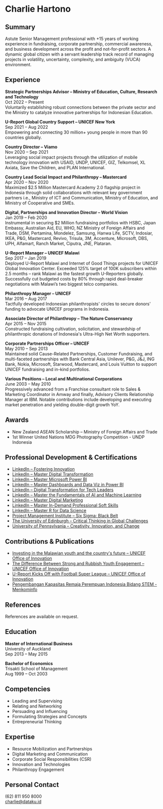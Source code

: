 # Charlie Hartono

## Summary

Astute Senior Management professional with +15 years of working experience in fundraising, corporate partnership, commercial awareness, and business development across the profit and not-for-profit sectors. A dynamic global citizen with a servant leadership track record of managing projects in volatility, uncertainty, complexity, and ambiguity (VUCA) environment.

## Experience

**Strategic Partnerships Advisor – Ministry of Education, Culture, Research and Technology**  
Oct 2022 – Present  
Voluntarily establishing robust connections between the private sector and the Ministry to catalyze innovative partnerships for Indonesian Education.

**U-Report Global Country Support – UNICEF New York**  
Sep 2021 – Aug 2022  
Empowering and connecting 30 million+ young people in more than 90 countries globally.

**Country Director – Viamo**  
Nov 2020 – Sep 2021  
Leveraging social impact projects through the utilization of mobile technology innovation with USAID, UNDP, UNICEF, GIZ, Telkomsel, XL Axiata, Save the Children, and PLAN International.

**Country Lead Social Impact and Philanthropy – Mastercard**  
Apr 2020 – Nov 2020  
Maximized $2.5 Million Mastercard Academy 2.0 flagship project in Indonesia through solid collaborations with relevant key government partners i.e., Ministry of ICT and Communication, Ministry of Education, and Ministry of Cooperative and SMEs.

**Digital, Partnerships and Innovation Director – World Vision**  
Jan 2019 – Feb 2020  
Instrumental in securing $2 Million fundraising portfolios with HSBC, Japan Embassy, Australian Aid, EU, WHO, NZ Ministry of Foreign Affairs and Trade, DSM, Pertamina, Mondelez, Samsung, Hanwa Life, SCTV, Indosiar, IKEA, P&G, Mastercard, Revivo, Trisula, 3M, Accenture, Microsoft, DBS, UPH, Alfamart, Ranch Market, Ciputra, JNE, Plataran.

**U-Report Manager – UNICEF Malawi**  
Sep 2017 – Jan 2019  
Deployed U-Report Malawi and Internet of Good Things projects for UNICEF Global Innovation Center. Exceeded 125% target of 100K subscribers within 2.5 months – rank Malawi as the fastest growth U-Reporters globally. Successfully cut budgeted costs by 80% through rapid deal-breaker negotiations with Malawi’s two biggest telco companies.

**Philanthropy Manager – UNICEF**  
Mar 2016 – Aug 2017  
Tactfully developed Indonesian philanthropists' circles to secure donors' funding to advocate UNICEF programs in Indonesia.

**Associate Director of Philanthropy – The Nature Conservancy**  
Apr 2015 – Nov 2015  
Constructed fundraising cultivation, solicitation, and stewardship of philanthropic donations of Indonesia's Ultra-High Net Worth supporters.

**Corporate Partnerships Officer – UNICEF**  
May 2010 – Sep 2013  
Maintained solid Cause-Related Partnerships, Customer Fundraising, and multi-faceted partnerships with Bank Central Asia, Unilever, P&G, J&J, ING Bank, Nokia, Microsoft, Starwood, Mastercard, and Louis Vuitton to support UNICEF fundraising and in-kind portfolios.

**Various Positions – Local and Multinational Corporations**  
June 2003 – May 2010  
Progressively advanced from a Franchise consultant role to Sales & Marketing Coordinator in Amway and finally, Advisory Clients Relationship Manager at IBM. Notable contributions include developing and executing market penetration and yielding double-digit growth YoY.

## Awards

- New Zealand ASEAN Scholarship – Ministry of Foreign Affairs and Trade
- 1st Winner United Nations MDG Photography Competition - UNDP Indonesia

## Professional Development & Certifications

- [LinkedIn – Fostering Innovation](https://drive.google.com/file/d/1t_pzqxYdYPIPtspR0figUFsZia-3bREd/view)
- [LinkedIn – Master Digital Transformation](https://drive.google.com/file/d/1KRN3jW40-nuxIFDb-hAP11lLelOImoQk/view)
- [LinkedIn – Master Microsoft Power BI](https://drive.google.com/file/d/1Iu25aZHcQTreY7WYkgBNcKruiey1Y0ao/view)
- [LinkedIn – Master Dashboards and Data Viz in Power BI](https://drive.google.com/file/d/15J8C3yeK5T2Yk4KcN35s2ZK9lzttNK5y/view)
- [LinkedIn – Digital Transformation for Tech Leaders](https://drive.google.com/file/d/1uexkXKDTr4IopQ6CJtGGezErxbRW651t/view)
- [LinkedIn – Master the Fundamentals of AI and Machine Learning](https://drive.google.com/file/d/11E7RUcRWEEqzV7GFAUoWnuMu_4LkmIRO/view)
- [LinkedIn – Master Digital Marketing](https://drive.google.com/file/d/1-Rxw5tYyCkcE0ORf4JRvQcdZ_yaemg2Q/view)
- [LinkedIn – Master In-Demand Professional Soft Skills](https://drive.google.com/file/d/1F-jp0of21E-TxOxMHSFeaqNpluaG_V6a/view)
- [LinkedIn – Master R for Data Science](https://drive.google.com/file/d/1vJ9IdoASYbQMDiElckyN7D82k_5ZvltK/view)
- [Project Management Institute – Six Sigma: Black Belt](https://drive.google.com/file/d/11AhRQLq5SBAp4SzT3tvsxD4CHd1Eh-J_/view)
- [The University of Edinburgh – Critical Thinking in Global Challenges](https://drive.google.com/file/d/0By9fypEgCwdDdzVTdGFEUFRIODg/edit?resourcekey=0-lHRbePEOM3QcGHYatjX3yA)
- [University of Pennsylvania – Creativity, Innovation, and Change](https://drive.google.com/file/d/0By9fypEgCwdDakFteGZ1YTMzNGM/view?resourcekey=0-dWSTaOnikABh15q7rmaQaA)

## Contributions & Publications

- [Investing in the Malawian youth and the country's future – UNICEF Office of Innovation](https://www.unicef.org/innovation/stories/investing-malawian-youth-and-countrys-future)
- [The Difference Between Strong and Rubbish Youth Engagement – UNICEF Office of Innovation](https://www.unicef.org/innovation/U-Report/strong-youth-engagement-u-report-maxims)
- [U-Report Kicks Off with Football Super League – UNICEF Office of Innovation](https://www.unicef.org/innovation/U-Report/malawi-kickoff-with-football-super-league)
- [Pengembangan Kapasitas Remaja Perempuan Indonesia Bidang STEM - Menkominfo](https://www.kominfo.go.id/content/detail/29412/siaran-pers-no-111hmkominfo092020-tentang-kominfo-dukung-pengembangan-kapasitas-remaja-perempuan-indonesia-bidang-stem/0/siaran_pers)

## References

References are available on request.

## Education

**Master of International Business**  
University of Auckland  
Sep 2013 – May 2015

**Bachelor of Economics**  
Trisakti School of Management  
Aug 1999 – Oct 2003

## Competencies

- Leading and Supervising
- Relating and Networking
- Persuading and Influencing
- Formulating Strategies and Concepts
- Entrepreneurial Thinking

## Expertise

- Resource Mobilization and Partnerships
- Digital Marketing and Communication
- Corporate Social Responsibilities (CSR)
- Innovation and Technologies
- Philanthropy Engagement

## Personal Contact
(62) 811 950 8000  
charlie@dataku.id
